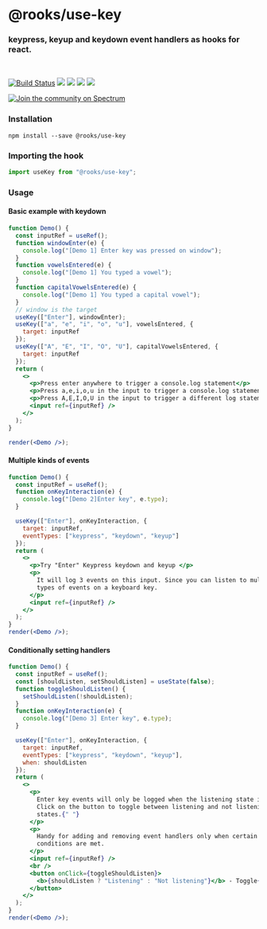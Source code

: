 # @rooks/use-key

### keypress, keyup and keydown event handlers as hooks for react.

<br/>

[![Build Status](https://travis-ci.org/imbhargav5/rooks.svg?branch=master)](https://travis-ci.org/imbhargav5/rooks) ![](https://img.shields.io/npm/v/@rooks/use-key/latest.svg) ![](https://img.shields.io/npm/l/@rooks/use-key.svg) ![](https://img.shields.io/npm/dt/@rooks/use-key.svg) ![](https://img.shields.io/david/imbhargav5/rooks.svg?path=packages%2Fkey)

<a href="https://spectrum.chat/rooks"><img src="https://withspectrum.github.io/badge/badge.svg" alt="Join the community on Spectrum"/></a>

### Installation

```
npm install --save @rooks/use-key
```

### Importing the hook

```javascript
import useKey from "@rooks/use-key";
```

### Usage

#### Basic example with keydown

```jsx
function Demo() {
  const inputRef = useRef();
  function windowEnter(e) {
    console.log("[Demo 1] Enter key was pressed on window");
  }
  function vowelsEntered(e) {
    console.log("[Demo 1] You typed a vowel");
  }
  function capitalVowelsEntered(e) {
    console.log("[Demo 1] You typed a capital vowel");
  }
  // window is the target
  useKey(["Enter"], windowEnter);
  useKey(["a", "e", "i", "o", "u"], vowelsEntered, {
    target: inputRef
  });
  useKey(["A", "E", "I", "O", "U"], capitalVowelsEntered, {
    target: inputRef
  });
  return (
    <>
      <p>Press enter anywhere to trigger a console.log statement</p>
      <p>Press a,e,i,o,u in the input to trigger a console.log statement</p>
      <p>Press A,E,I,O,U in the input to trigger a different log statement</p>
      <input ref={inputRef} />
    </>
  );
}

render(<Demo />);
```

#### Multiple kinds of events

```jsx
function Demo() {
  const inputRef = useRef();
  function onKeyInteraction(e) {
    console.log("[Demo 2]Enter key", e.type);
  }

  useKey(["Enter"], onKeyInteraction, {
    target: inputRef,
    eventTypes: ["keypress", "keydown", "keyup"]
  });
  return (
    <>
      <p>Try "Enter" Keypress keydown and keyup </p>
      <p>
        It will log 3 events on this input. Since you can listen to multiple
        types of events on a keyboard key.
      </p>
      <input ref={inputRef} />
    </>
  );
}
render(<Demo />);
```

#### Conditionally setting handlers

```jsx
function Demo() {
  const inputRef = useRef();
  const [shouldListen, setShouldListen] = useState(false);
  function toggleShouldListen() {
    setShouldListen(!shouldListen);
  }
  function onKeyInteraction(e) {
    console.log("[Demo 3] Enter key", e.type);
  }

  useKey(["Enter"], onKeyInteraction, {
    target: inputRef,
    eventTypes: ["keypress", "keydown", "keyup"],
    when: shouldListen
  });
  return (
    <>
      <p>
        Enter key events will only be logged when the listening state is true.
        Click on the button to toggle between listening and not listening
        states.{" "}
      </p>
      <p>
        Handy for adding and removing event handlers only when certain
        conditions are met.
      </p>
      <input ref={inputRef} />
      <br />
      <button onClick={toggleShouldListen}>
        <b>{shouldListen ? "Listening" : "Not listening"}</b> - Toggle{" "}
      </button>
    </>
  );
}
render(<Demo />);
```
